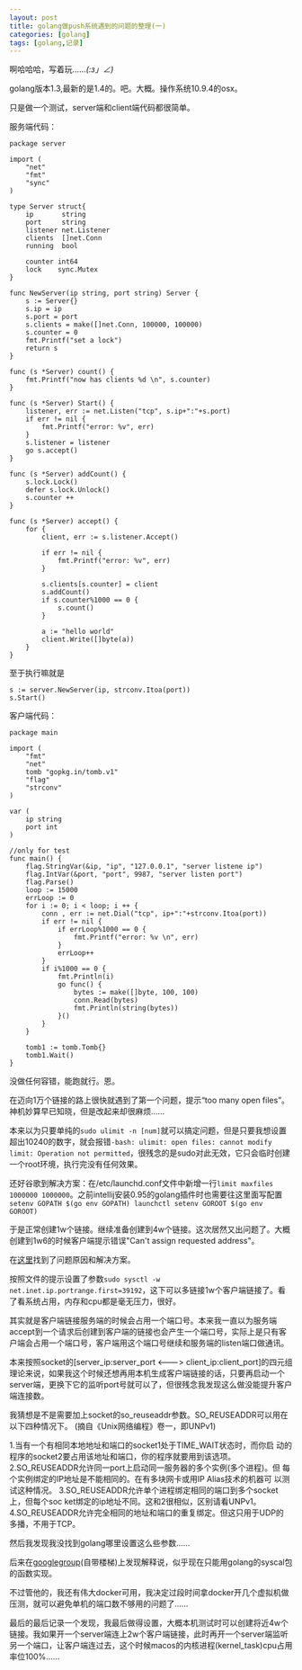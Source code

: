 ```yaml
---
layout: post
title: golang做push系统遇到的问题的整理(一)
categories: [golang]
tags: [golang,记录]
---
```

啊哈哈哈，写着玩……_(:з」∠)_

golang版本1.3,最新的是1.4的。吧。大概。操作系统10.9.4的osx。

只是做一个测试，server端和client端代码都很简单。

服务端代码：
```
package server

import (
	"net"
	"fmt"
	"sync"
)

type Server struct{
	ip       string
	port     string
	listener net.Listener
	clients  []net.Conn
	running  bool

	counter int64
	lock    sync.Mutex
}

func NewServer(ip string, port string) Server {
	s := Server{}
	s.ip = ip
	s.port = port
	s.clients = make([]net.Conn, 100000, 100000)
	s.counter = 0
	fmt.Printf("set a lock")
	return s
}

func (s *Server) count() {
	fmt.Printf("now has clients %d \n", s.counter)
}

func (s *Server) Start() {
	listener, err := net.Listen("tcp", s.ip+":"+s.port)
	if err != nil {
		fmt.Printf("error: %v", err)
	}
	s.listener = listener
	go s.accept()
}

func (s *Server) addCount() {
	s.lock.Lock()
	defer s.lock.Unlock()
	s.counter ++
}

func (s *Server) accept() {
	for {
		client, err := s.listener.Accept()
		
		if err != nil {
			fmt.Printf("error: %v", err)
		}

		s.clients[s.counter] = client
		s.addCount()
		if s.counter%1000 == 0 {
			s.count()
		}

		a := "hello world"
		client.Write([]byte(a))
	}
}
```

至于执行嘛就是

```
s := server.NewServer(ip, strconv.Itoa(port))
s.Start()
```

客户端代码：

```
package main

import (
	"fmt"
	"net"
	tomb "gopkg.in/tomb.v1"
	"flag"
	"strconv"
)

var (
	ip string
	port int
)

//only for test
func main() {
	flag.StringVar(&ip, "ip", "127.0.0.1", "server listene ip")
	flag.IntVar(&port, "port", 9987, "server listen port")
	flag.Parse()
	loop := 15000
	errLoop := 0
	for i := 0; i < loop; i ++ {
		conn , err := net.Dial("tcp", ip+":"+strconv.Itoa(port))
		if err != nil {
			if errLoop%1000 == 0 {
				fmt.Printf("error: %v \n", err)
			}
			errLoop++
		}
		if i%1000 == 0 {
			fmt.Println(i)
			go func() {
				bytes := make([]byte, 100, 100)
				conn.Read(bytes)
				fmt.Println(string(bytes))
			}()
		}
	}

	tomb1 := tomb.Tomb{}
	tomb1.Wait()
}
```

没做任何容错，能跑就行。恩。

在迈向1万个链接的路上很快就遇到了第一个问题，提示“too many open files”。神机妙算早已知晓，但是改起来却很麻烦……

本来以为只要单纯的```sudo ulimit -n [num]```就可以搞定问题，但是只要我想设置超出10240的数字，就会报错```-bash: ulimit: open files: cannot modify limit: Operation not permitted```，很残念的是sudo对此无效，它只会临时创建一个root环境，执行完没有任何效果。

还好谷歌到解决方案：在/etc/launchd.conf文件中新增一行```limit maxfiles 1000000 1000000```。之前intellij安装0.95的golang插件时也需要往这里面写配置```setenv GOPATH $(go env GOPATH)
  launchctl setenv GOROOT $(go env GOROOT)```

于是正常创建1w个链接。继续准备创建到4w个链接。这次居然又出问题了。大概创建到1w6的时候客户端提示错误"Can't assign requested address"。

在[这里](http://superuser.com/questions/145989/does-mac-os-x-throttle-the-rate-of-socket-creation)找到了问题原因和解决方案。

按照文件的提示设置了参数```sudo sysctl -w net.inet.ip.portrange.first=39192```，这下可以多链接1w个客户端链接了。看了看系统占用，内存和cpu都是毫无压力，很好。

其实就是客户端链接服务端的时候会占用一个端口号。本来我一直以为服务端accept到一个请求后创建到客户端的链接也会产生一个端口号，实际上是只有客户端会占用一个端口号，客户端用这个端口号继续和服务端的listen端口做通讯。

本来按照socket的[server_ip:server_port <---> client_ip:client_port]的四元组理论来说，如果我这个时候还想再用本机生成客户端链接的话，只要再启动一个server端，更换下它的监听port号就可以了，但很残念我发现这么做没能提升客户端连接数。

我猜想是不是需要加上socket的so_reuseaddr参数。SO_REUSEADDR可以用在以下四种情况下。
(摘自《Unix网络编程》卷一，即UNPv1)

1.当有一个有相同本地地址和端口的socket1处于TIME_WAIT状态时，而你启
动的程序的socket2要占用该地址和端口，你的程序就要用到该选项。
2.SO_REUSEADDR允许同一port上启动同一服务器的多个实例(多个进程)。但
每个实例绑定的IP地址是不能相同的。在有多块网卡或用IP Alias技术的机器可
以测试这种情况。
3.SO_REUSEADDR允许单个进程绑定相同的端口到多个socket上，但每个soc
ket绑定的ip地址不同。这和2很相似，区别请看UNPv1。
4.SO_REUSEADDR允许完全相同的地址和端口的重复绑定。但这只用于UDP的
多播，不用于TCP。

然后我发现我没找到golang哪里设置这么些参数……

后来在[googlegroup](https://groups.google.com/forum/#!topic/golang-nuts/0ExU8aBcNVI)(自带楼梯)上发现解释说，似乎现在只能用golang的syscal包的函数实现。

不过管他的，我还有伟大docker可用，我决定过段时间拿docker开几个虚拟机做压测，就可以避免单机的端口数不够用的问题了……

最后的最后记录一个发现，我最后做得设置，大概本机测试时可以创建将近4w个链接。我如果开一个server端连上2w个客户端链接，此时再开一个server端监听另一个端口，让客户端连过去，这个时候macos的内核进程(kernel_task)cpu占用率位100%……